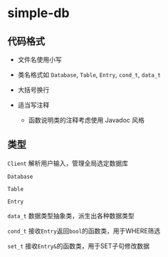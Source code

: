 # simple-db

## 代码格式

- 文件名使用小写

- 类名格式如 `Database`, `Table`, `Entry`, `cond_t`, `data_t`

- 大括号换行

- 适当写注释
	- 函数说明类的注释考虑使用 Javadoc 风格

## 类型

`Client` 解析用户输入，管理全局选定数据库

`Database`

`Table`

`Entry`

`data_t` 数据类型抽象类，派生出各种数据类型

`cond_t` 接收`Entry`返回`bool`的函数类，用于WHERE筛选

`set_t` 接收`Entry&`的函数类，用于SET子句修改数据


